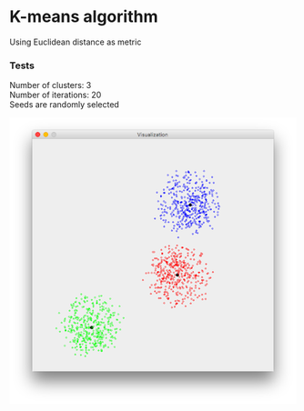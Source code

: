 # K-means algorithm
Using Euclidean distance as metric
### Tests
Number of clusters: 3  
Number of iterations: 20  
Seeds are randomly selected  
<p style="text-align:center"><img src ="https://github.com/130ndim/K-means/blob/master/images/dataset_1.png" />
</p>
<p align="center>
![First dataset](https://github.com/130ndim/K-means/blob/master/images/dataset_1.png)  
![Second dataset](https://github.com/130ndim/K-means/blob/master/images/dataset_2.png)  
![Third dataset](https://github.com/130ndim/K-means/blob/master/images/dataset_3.png)  
![Fourth dataset](https://github.com/130ndim/K-means/blob/master/images/dataset_4.png)  
![Fifth dataset](https://github.com/130ndim/K-means/blob/master/images/dataset_5.png)  
![Sixth dataset](https://github.com/130ndim/K-means/blob/master/images/dataset_6.png)  
![Seventh dataset](https://github.com/130ndim/K-means/blob/master/images/dataset_7.png)  
</p>
